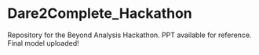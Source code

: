 # Dare2Complete_Hackathon
Repository for the Beyond Analysis Hackathon. PPT available for reference. Final model uploaded!
